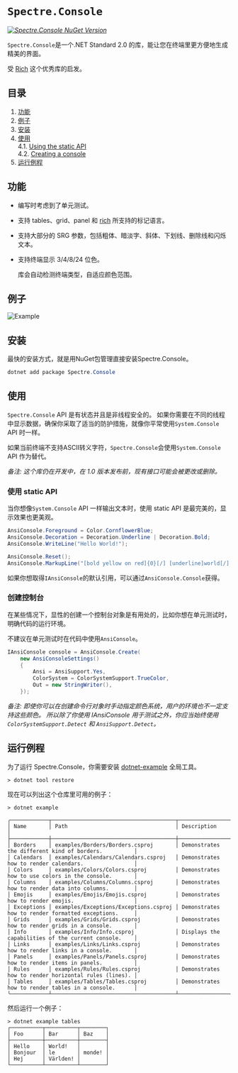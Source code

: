 # `Spectre.Console`

_[![Spectre.Console NuGet Version](https://img.shields.io/nuget/v/spectre.console.svg?style=flat&label=NuGet%3A%20Spectre.Console)](https://www.nuget.org/packages/spectre.console)_

`Spectre.Console`是一个.NET Standard 2.0 的库，能让您在终端里更方便地生成精美的界面。

受 [Rich](https://github.com/willmcgugan/rich) 这个优秀库的启发。

## 目录

1. [功能](#features)
2. [例子](#example)
3. [安装](#installing)
4. [使用](#usage)  
   4.1. [Using the static API](#using-the-static-api)  
   4.2. [Creating a console](#creating-a-console)
5. [运行例程](#running-examples)

## 功能

* 编写时考虑到了单元测试。
* 支持 tables、grid、panel 和 [rich](https://github.com/willmcgugan/rich) 所支持的标记语言。
* 支持大部分的 SRG 参数，包括粗体、暗淡字、斜体、下划线、删除线和闪烁文本。
* 支持终端显示 3/4/8/24 位色。

  库会自动检测终端类型，自适应颜色范围。

## 例子

![Example](resources/gfx/screenshots/example.png)

## 安装

最快的安装方式，就是用NuGet包管理直接安装Spectre.Console。

```csharp
dotnet add package Spectre.Console
```

## 使用

`Spectre.Console` API 是有状态并且是非线程安全的。
如果你需要在不同的线程中显示数据，确保你采取了适当的防护措施，就像你平常使用`System.Console` API 时一样。

如果当前终端不支持ASCII转义字符，`Spectre.Console`会使用`System.Console` API 作为替代。

_备注: 这个库仍在开发中，在 1.0 版本发布前，现有接口可能会被更改或删除。_

### 使用 static API

当你想像`System.Console` API 一样输出文本时，使用 static API 是最完美的，显示效果也更美观。

```csharp
AnsiConsole.Foreground = Color.CornflowerBlue;
AnsiConsole.Decoration = Decoration.Underline | Decoration.Bold;
AnsiConsole.WriteLine("Hello World!");

AnsiConsole.Reset();
AnsiConsole.MarkupLine("[bold yellow on red]{0}[/] [underline]world[/]!", "Goodbye");
```

如果你想取得`IAnsiConsole`的默认引用，可以通过`AnsiConsole.Console`获得。

### 创建控制台

在某些情况下，显性的创建一个控制台对象是有用处的，比如你想在单元测试时，明确代码的运行环境。

不建议在单元测试时在代码中使用`AnsiConsole`。

```csharp
IAnsiConsole console = AnsiConsole.Create(
    new AnsiConsoleSettings()
    {
        Ansi = AnsiSupport.Yes,
        ColorSystem = ColorSystemSupport.TrueColor,
        Out = new StringWriter(),
    });
```

_备注: 即使你可以在创建命令行对象时手动指定颜色系统，用户的环境也不一定支持这些颜色。
所以除了你使用 IAnsiConsole 用于测试之外，你应当始终使用 `ColorSystemSupport.Detect` 和 `AnsiSupport.Detect`。_

## 运行例程

为了运行 Spectre.Console，你需要安装
[dotnet-example](https://github.com/patriksvensson/dotnet-example)
全局工具。

```
> dotnet tool restore
```

现在可以列出这个仓库里可用的例子：

```
> dotnet example

╭────────────┬───────────────────────────────────────┬──────────────────────────────────────────────────────╮
│ Name       │ Path                                  │ Description                                          │
├────────────┼───────────────────────────────────────┼──────────────────────────────────────────────────────┤
│ Borders    │ examples/Borders/Borders.csproj       │ Demonstrates the different kind of borders.          │
│ Calendars  │ examples/Calendars/Calendars.csproj   │ Demonstrates how to render calendars.                │
│ Colors     │ examples/Colors/Colors.csproj         │ Demonstrates how to use colors in the console.       │
│ Columns    │ examples/Columns/Columns.csproj       │ Demonstrates how to render data into columns.        │
│ Emojis     │ examples/Emojis/Emojis.csproj         │ Demonstrates how to render emojis.                   │
│ Exceptions │ examples/Exceptions/Exceptions.csproj │ Demonstrates how to render formatted exceptions.     │
│ Grids      │ examples/Grids/Grids.csproj           │ Demonstrates how to render grids in a console.       │
│ Info       │ examples/Info/Info.csproj             │ Displays the capabilities of the current console.    │
│ Links      │ examples/Links/Links.csproj           │ Demonstrates how to render links in a console.       │
│ Panels     │ examples/Panels/Panels.csproj         │ Demonstrates how to render items in panels.          │
│ Rules      │ examples/Rules/Rules.csproj           │ Demonstrates how to render horizontal rules (lines). │
│ Tables     │ examples/Tables/Tables.csproj         │ Demonstrates how to render tables in a console.      │
╰────────────┴───────────────────────────────────────┴──────────────────────────────────────────────────────╯
```

然后运行一个例子：

```
> dotnet example tables
┌──────────┬──────────┬────────┐
│ Foo      │ Bar      │ Baz    │
├──────────┼──────────┼────────┤
│ Hello    │ World!   │        │
│ Bonjour  │ le       │ monde! │
│ Hej      │ Världen! │        │
└──────────┴──────────┴────────┘
```
